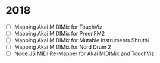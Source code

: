 # 2018

*  [ ] Mapping Akai MIDIMix for TouchViz
*  [ ] Mapping Akai MIDIMix for PreenFM2
*  [ ] Mapping Akai MIDIMix for Mutable Instruments Shruthi
*  [ ] Mapping Akai MIDIMix for Nord Drum 2
*  [ ] Node.JS MIDI Re-Mapper for Akai MIDIMix and TouchViz

